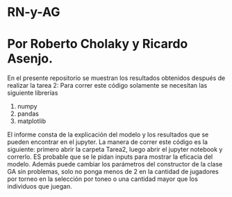 # RN-y-AG
# Por Roberto Cholaky y Ricardo Asenjo.

En el presente repositorio se muestran los resultados obtenidos después de realizar la tarea 2: 
Para correr este código solamente se necesitan las siguiente librerías

1. numpy
2. pandas
3. matplotlib

El informe consta de la explicación del modelo y los resultados que se pueden encontrar en el jupyter. La manera de correr este código es la siguiente: primero abrir la carpeta Tarea2, luego abrir el jupyter notebook y correrlo. ES probable que se le pidan inputs para mostrar la eficacia del modelo. Además puede cambiar los parámetros del constructor de la clase GA sin problemas, solo no ponga menos de 2 en la cantidad de jugadores por torneo en la selección por toneo o una cantidad mayor que los individuos que juegan. 

